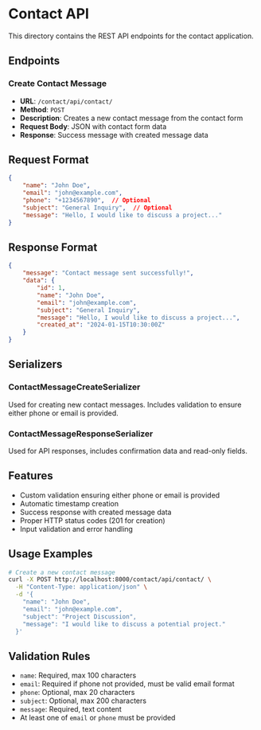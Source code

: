 # Contact API

This directory contains the REST API endpoints for the contact application.

## Endpoints

### Create Contact Message
- **URL**: `/contact/api/contact/`
- **Method**: `POST`
- **Description**: Creates a new contact message from the contact form
- **Request Body**: JSON with contact form data
- **Response**: Success message with created message data

## Request Format

```json
{
    "name": "John Doe",
    "email": "john@example.com",
    "phone": "+1234567890",  // Optional
    "subject": "General Inquiry",  // Optional
    "message": "Hello, I would like to discuss a project..."
}
```

## Response Format

```json
{
    "message": "Contact message sent successfully!",
    "data": {
        "id": 1,
        "name": "John Doe",
        "email": "john@example.com",
        "subject": "General Inquiry",
        "message": "Hello, I would like to discuss a project...",
        "created_at": "2024-01-15T10:30:00Z"
    }
}
```

## Serializers

### ContactMessageCreateSerializer
Used for creating new contact messages. Includes validation to ensure either phone or email is provided.

### ContactMessageResponseSerializer
Used for API responses, includes confirmation data and read-only fields.

## Features

- Custom validation ensuring either phone or email is provided
- Automatic timestamp creation
- Success response with created message data
- Proper HTTP status codes (201 for creation)
- Input validation and error handling

## Usage Examples

```bash
# Create a new contact message
curl -X POST http://localhost:8000/contact/api/contact/ \
  -H "Content-Type: application/json" \
  -d '{
    "name": "John Doe",
    "email": "john@example.com",
    "subject": "Project Discussion",
    "message": "I would like to discuss a potential project."
  }'
```

## Validation Rules

- `name`: Required, max 100 characters
- `email`: Required if phone not provided, must be valid email format
- `phone`: Optional, max 20 characters
- `subject`: Optional, max 200 characters
- `message`: Required, text content
- At least one of `email` or `phone` must be provided 